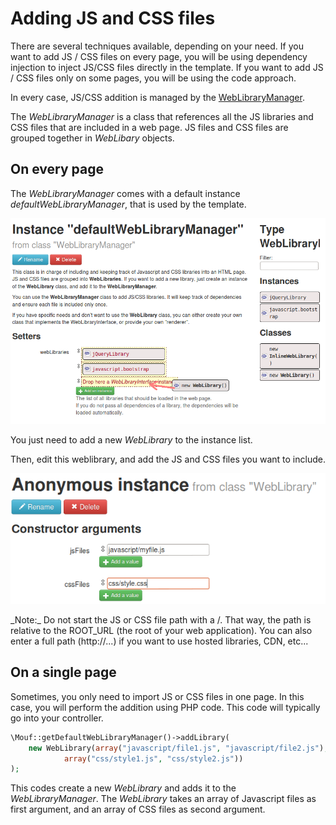 Adding JS and CSS files
=======================

There are several techniques available, depending on your need.
If you want to add JS / CSS files on every page, you will be using dependency injection to inject JS/CSS files directly in the template.
If you want to add JS / CSS files only on some pages, you will be using the code approach.

In every case, JS/CSS addition is managed by the [WebLibraryManager](http://mouf-php.com/packages/mouf/html.utils.weblibrarymanager/README.md).

The _WebLibraryManager_ is a class that references all the JS libraries and CSS files that are included in a web page.
JS files and CSS files are grouped together in _WebLibary_ objects.

On every page
-------------

The _WebLibraryManager_ comes with a default instance *defaultWebLibraryManager*, that is used by the template.

![Web library manager instance](images/defaultWebLibraryManager.png)

You just need to add a new *WebLibrary* to the instance list.

Then, edit this weblibrary, and add the JS and CSS files you want to include.

![Web library instance](images/weblibrary.png)

<div class="alert">_Note:_ Do not start the JS or CSS file path with a /. That way, the path is relative to the
ROOT_URL (the root of your web application). You can also enter a full path (http://...) if you want to
use hosted libraries, CDN, etc...</div>

On a single page
----------------

Sometimes, you only need to import JS or CSS files in one page. In this case, you will perform the addition
using PHP code. This code will typically go into your controller.

```php
\Mouf::getDefaultWebLibraryManager()->addLibrary(
	new WebLibrary(array("javascript/file1.js", "javascript/file2.js"),
			array("css/style1.js", "css/style2.js"))	
);
```

This codes create a new *WebLibrary* and adds it to the *WebLibraryManager*.
The *WebLibrary* takes an array of Javascript files as first argument, and an array
of CSS files as second argument.